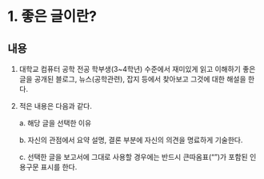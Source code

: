 # 1. 좋은 글이란?

## 내용
1. 대학교 컴퓨터 공학 전공 학부생(3~4학년) 수준에서 재미있게 읽고 이해하기 좋은 글을 공개된 블로그, 뉴스(공학관련), 잡지 등에서 찾아보고 그것에 대한 해설을 한다.
2. 적은 내용은 다음과 같다.

    a. 해당 글을 선택한 이유

    b. 자신의 관점에서 요약 설명, 결론 부분에 자신의 의견을 명료하게 기술한다.

    c. 선택한 글을 보고서에 그대로 사용할 경우에는 반드시 큰따옴표(“”)가 포함된 인용구문 표시를 한다.